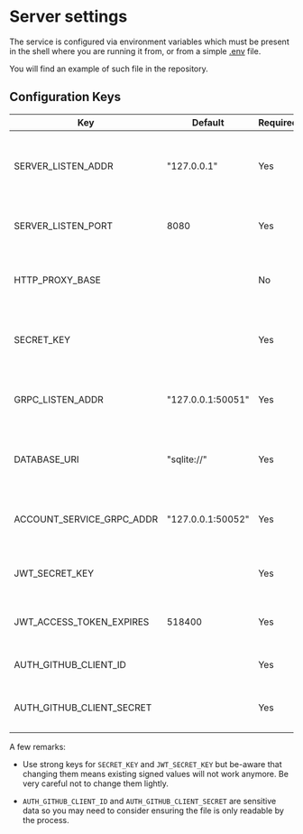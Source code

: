 # Server settings

The service is configured via environment variables which must be present in
the shell where you are running it from, or from a simple [.env][dotenv] file.

[dotenv]: https://pypi.org/project/python-dotenv/

You will find an example of such file in the repository.

## Configuration Keys

| Key                       | Default           | Required | Description                                        | 
|---------------------------|-------------------|----------|----------------------------------------------------|
| SERVER_LISTEN_ADDR        | "127.0.0.1"       | Yes      | The IP of the interface to bind the HTTP server to |
| SERVER_LISTEN_PORT        | 8080              | Yes      | The port to bind the HTTP server to                |
| HTTP_PROXY_BASE           |                   | No       | The base URL of the domain this service is attached|
| SECRET_KEY                |                   | Yes      | The key used to sign session cookies               |
| GRPC_LISTEN_ADDR          | "127.0.0.1:50051" | Yes      | The address to bind the GRPC serevr to             |
| DATABASE_URI              | "sqlite://"       | Yes      | The database connection URI for the store          |
| ACCOUNT_SERVICE_GRPC_ADDR | "127.0.0.1:50052" | Yes      | The address of the account gRPC service            |
| JWT_SECRET_KEY            |                   | Yes      | The key used to encode JWT tokens                  |
| JWT_ACCESS_TOKEN_EXPIRES  | 518400            | Yes      | The JWT expiricy timeout in seconds                |
| AUTH_GITHUB_CLIENT_ID     |                   | Yes      | The GitHub OAuth2 client id                        |
| AUTH_GITHUB_CLIENT_SECRET |                   | Yes      | The GitHub OAuth2 client secret                    |

A few remarks:

* Use strong keys for `SECRET_KEY` and `JWT_SECRET_KEY` but be-aware that
changing them means existing signed values will not work anymore. Be very
careful not to change them lightly.

* `AUTH_GITHUB_CLIENT_ID` and `AUTH_GITHUB_CLIENT_SECRET` are sensitive data
so you may need to consider ensuring the file is only readable by the process.